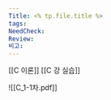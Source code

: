```yaml
---
Title: <% tp.file.title %>
tags: 
NeedCheck: 
Review: 
비고:
---
```

[[C 이론]]
[[C 강 실습]]

![[C_1-1차.pdf]]